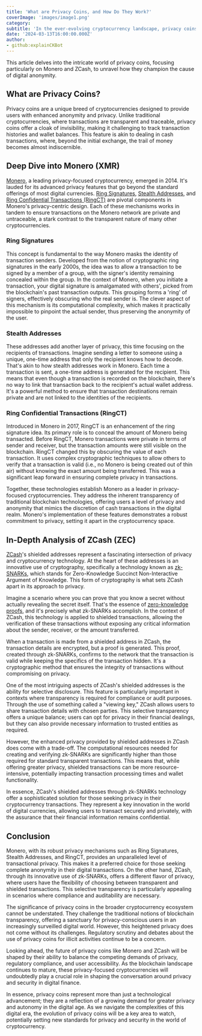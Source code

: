 ```yaml
---
title: 'What are Privacy Coins, and How Do They Work?'
coverImage: 'images/image1.png'
category:
subtitle: 'In the ever-evolving cryptocurrency landscape, privacy coins like Monero and ZCash have emerged as pivotal players. These digital currencies offer a level of anonymity far surpassing that of more mainstream cryptocurrencies like Bitcoin.'
date: '2024-03-13T16:00:00.000Z'
author: 
- github:explainCKBot
---
```


This article delves into the intricate world of privacy coins, focusing particularly on Monero and ZCash, to unravel how they champion the cause of digital anonymity.


## What are Privacy Coins?

Privacy coins are a unique breed of cryptocurrencies designed to provide users with enhanced anonymity and privacy. Unlike traditional cryptocurrencies, where transactions are transparent and traceable, privacy coins offer a cloak of invisibility, making it challenging to track transaction histories and wallet balances. This feature is akin to dealing in cash transactions, where, beyond the initial exchange, the trail of money becomes almost indiscernible.


## Deep Dive into Monero (XMR)

[Monero](https://en.wikipedia.org/wiki/Monero), a leading privacy-focused cryptocurrency, emerged in 2014. It's lauded for its advanced privacy features that go beyond the standard offerings of most digital currencies. [Ring Signatures](https://en.wikipedia.org/wiki/Ring_signature), [Stealth Addresses](https://www.getmonero.org/resources/moneropedia/stealthaddress.html), and [Ring Confidential Transactions (RingCT)](https://www.getmonero.org/resources/moneropedia/ringCT.html) are pivotal components in Monero's privacy-centric design. Each of these mechanisms works in tandem to ensure transactions on the Monero network are private and untraceable, a stark contrast to the transparent nature of many other cryptocurrencies.


### Ring Signatures

This concept is fundamental to the way Monero masks the identity of transaction senders. Developed from the notion of cryptographic ring signatures in the early 2000s, the idea was to allow a transaction to be signed by a member of a group, with the signer's identity remaining concealed within the group. In the context of Monero, when you initiate a transaction, your digital signature is amalgamated with others', picked from the blockchain's past transaction outputs. This grouping forms a 'ring' of signers, effectively obscuring who the real sender is. The clever aspect of this mechanism is its computational complexity, which makes it practically impossible to pinpoint the actual sender, thus preserving the anonymity of the user.


### Stealth Addresses

These addresses add another layer of privacy, this time focusing on the recipients of transactions. Imagine sending a letter to someone using a unique, one-time address that only the recipient knows how to decode. That's akin to how stealth addresses work in Monero. Each time a transaction is sent, a one-time address is generated for the recipient. This means that even though a transaction is recorded on the blockchain, there's no way to link that transaction back to the recipient's actual wallet address. It's a powerful method to ensure that transaction destinations remain private and are not linked to the identities of the recipients.


### Ring Confidential Transactions (RingCT)

Introduced in Monero in 2017, RingCT is an enhancement of the ring signature idea. Its primary role is to conceal the amount of Monero being transacted. Before RingCT, Monero transactions were private in terms of sender and receiver, but the transaction amounts were still visible on the blockchain. RingCT changed this by obscuring the value of each transaction. It uses complex cryptographic techniques to allow others to verify that a transaction is valid (i.e., no Monero is being created out of thin air) without knowing the exact amount being transferred. This was a significant leap forward in ensuring complete privacy in transactions.

Together, these technologies establish Monero as a leader in privacy-focused cryptocurrencies. They address the inherent transparency of traditional blockchain technologies, offering users a level of privacy and anonymity that mimics the discretion of cash transactions in the digital realm. Monero's implementation of these features demonstrates a robust commitment to privacy, setting it apart in the cryptocurrency space.


## In-Depth Analysis of ZCash (ZEC)

[ZCash](https://en.wikipedia.org/wiki/Zcash)'s shielded addresses represent a fascinating intersection of privacy and cryptocurrency technology. At the heart of these addresses is an innovative use of cryptography, specifically a technology known as [zk-SNARKs](https://www.nervos.org/knowledge-base/zero_knowledge_proofs_(explainCKBot)), which stands for Zero-Knowledge Succinct Non-Interactive Argument of Knowledge. This form of cryptography is what sets ZCash apart in its approach to privacy.

Imagine a scenario where you can prove that you know a secret without actually revealing the secret itself. That's the essence of [zero-knowledge proofs](https://en.wikipedia.org/wiki/Zero-knowledge_proof), and it's precisely what zk-SNARKs accomplish. In the context of ZCash, this technology is applied to shielded transactions, allowing the verification of these transactions without exposing any critical information about the sender, receiver, or the amount transferred.

When a transaction is made from a shielded address in ZCash, the transaction details are encrypted, but a proof is generated. This proof, created through zk-SNARKs, confirms to the network that the transaction is valid while keeping the specifics of the transaction hidden. It's a cryptographic method that ensures the integrity of transactions without compromising on privacy.

One of the most intriguing aspects of ZCash's shielded addresses is the ability for selective disclosure. This feature is particularly important in contexts where transparency is required for compliance or audit purposes. Through the use of something called a "viewing key," ZCash allows users to share transaction details with chosen parties. This selective transparency offers a unique balance; users can opt for privacy in their financial dealings, but they can also provide necessary information to trusted entities as required.

However, the enhanced privacy provided by shielded addresses in ZCash does come with a trade-off. The computational resources needed for creating and verifying zk-SNARKs are significantly higher than those required for standard transparent transactions. This means that, while offering greater privacy, shielded transactions can be more resource-intensive, potentially impacting transaction processing times and wallet functionality.

In essence, ZCash's shielded addresses through zk-SNARKs technology offer a sophisticated solution for those seeking privacy in their cryptocurrency transactions. They represent a key innovation in the world of digital currencies, allowing users to transact securely and privately, with the assurance that their financial information remains confidential.


## Conclusion

Monero, with its robust privacy mechanisms such as Ring Signatures, Stealth Addresses, and RingCT, provides an unparalleled level of transactional privacy. This makes it a preferred choice for those seeking complete anonymity in their digital transactions. On the other hand, ZCash, through its innovative use of zk-SNARKs, offers a different flavor of privacy, where users have the flexibility of choosing between transparent and shielded transactions. This selective transparency is particularly appealing in scenarios where compliance and auditability are necessary.

The significance of privacy coins in the broader cryptocurrency ecosystem cannot be understated. They challenge the traditional notions of blockchain transparency, offering a sanctuary for privacy-conscious users in an increasingly surveilled digital world. However, this heightened privacy does not come without its challenges. Regulatory scrutiny and debates about the use of privacy coins for illicit activities continue to be a concern.

Looking ahead, the future of privacy coins like Monero and ZCash will be shaped by their ability to balance the competing demands of privacy, regulatory compliance, and user accessibility. As the blockchain landscape continues to mature, these privacy-focused cryptocurrencies will undoubtedly play a crucial role in shaping the conversation around privacy and security in digital finance.

In essence, privacy coins represent more than just a technological advancement; they are a reflection of a growing demand for greater privacy and autonomy in the digital age. As we navigate the complexities of this digital era, the evolution of privacy coins will be a key area to watch, potentially setting new standards for privacy and security in the world of cryptocurrency.
